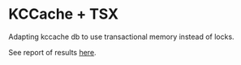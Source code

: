 KCCache + TSX
=========
Adapting kccache db to use transactional memory instead of locks.

See report of results [here](https://drive.google.com/file/d/0BzsoAOzLLpgjOWtWaWZCQTFCRmNJSV9VcUdwbGRCUFZWc1dN/view?usp=sharing).